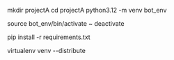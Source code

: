 mkdir projectA
cd projectA
python3.12 -m venv bot_env

source bot_env/bin/activate
~ deactivate

pip install -r requirements.txt

virtualenv venv --distribute